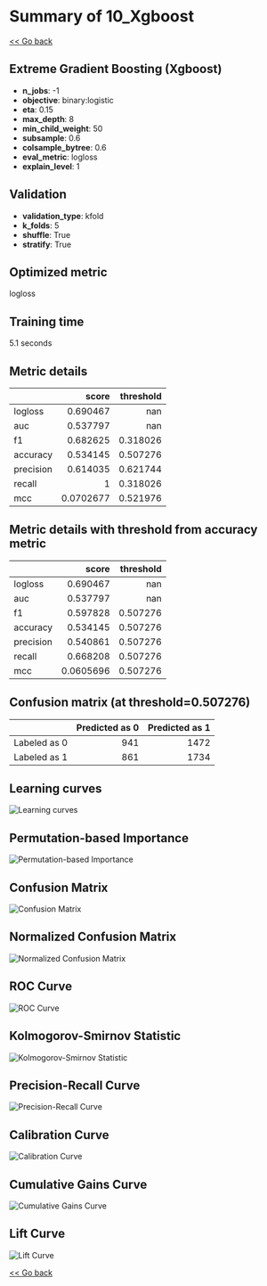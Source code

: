 # Summary of 10_Xgboost

[<< Go back](../README.md)


## Extreme Gradient Boosting (Xgboost)
- **n_jobs**: -1
- **objective**: binary:logistic
- **eta**: 0.15
- **max_depth**: 8
- **min_child_weight**: 50
- **subsample**: 0.6
- **colsample_bytree**: 0.6
- **eval_metric**: logloss
- **explain_level**: 1

## Validation
 - **validation_type**: kfold
 - **k_folds**: 5
 - **shuffle**: True
 - **stratify**: True

## Optimized metric
logloss

## Training time

5.1 seconds

## Metric details
|           |     score |   threshold |
|:----------|----------:|------------:|
| logloss   | 0.690467  |  nan        |
| auc       | 0.537797  |  nan        |
| f1        | 0.682625  |    0.318026 |
| accuracy  | 0.534145  |    0.507276 |
| precision | 0.614035  |    0.621744 |
| recall    | 1         |    0.318026 |
| mcc       | 0.0702677 |    0.521976 |


## Metric details with threshold from accuracy metric
|           |     score |   threshold |
|:----------|----------:|------------:|
| logloss   | 0.690467  |  nan        |
| auc       | 0.537797  |  nan        |
| f1        | 0.597828  |    0.507276 |
| accuracy  | 0.534145  |    0.507276 |
| precision | 0.540861  |    0.507276 |
| recall    | 0.668208  |    0.507276 |
| mcc       | 0.0605696 |    0.507276 |


## Confusion matrix (at threshold=0.507276)
|              |   Predicted as 0 |   Predicted as 1 |
|:-------------|-----------------:|-----------------:|
| Labeled as 0 |              941 |             1472 |
| Labeled as 1 |              861 |             1734 |

## Learning curves
![Learning curves](learning_curves.png)

## Permutation-based Importance
![Permutation-based Importance](permutation_importance.png)
## Confusion Matrix

![Confusion Matrix](confusion_matrix.png)


## Normalized Confusion Matrix

![Normalized Confusion Matrix](confusion_matrix_normalized.png)


## ROC Curve

![ROC Curve](roc_curve.png)


## Kolmogorov-Smirnov Statistic

![Kolmogorov-Smirnov Statistic](ks_statistic.png)


## Precision-Recall Curve

![Precision-Recall Curve](precision_recall_curve.png)


## Calibration Curve

![Calibration Curve](calibration_curve_curve.png)


## Cumulative Gains Curve

![Cumulative Gains Curve](cumulative_gains_curve.png)


## Lift Curve

![Lift Curve](lift_curve.png)



[<< Go back](../README.md)
